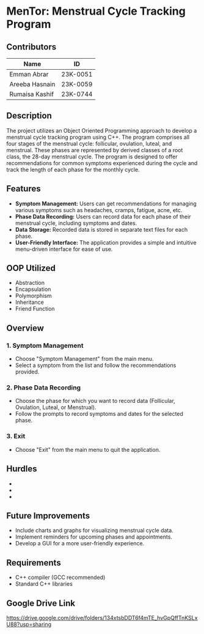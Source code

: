 # MenTor: Menstrual Cycle Tracking Program

## Contributors

| Name             | ID           |
| ---------------- | ------------ |
| Emman Abrar      | 23K-0051     |
| Areeba Hasnain   | 23K-0059     |
| Rumaisa Kashif   | 23K-0744     |

## Description
The project utilizes an Object Oriented Programming approach to develop a menstrual cycle tracking program using C++. The program comprises all four stages of the menstrual cycle: follicular, ovulation, luteal, and menstrual. These phases are represented by derived classes of a root class, the 28-day menstrual cycle. The program is designed to offer recommendations for common symptoms experienced during the cycle and track the length of each phase for the monthly cycle.

## Features
- **Symptom Management:** Users can get recommendations for managing various symptoms such as headaches, cramps, fatigue, acne, etc.
- **Phase Data Recording:** Users can record data for each phase of their menstrual cycle, including symptoms and dates.
- **Data Storage:** Recorded data is stored in separate text files for each phase.
- **User-Friendly Interface:** The application provides a simple and intuitive menu-driven interface for ease of use.

## OOP Utilized
- Abstraction
- Encapsulation
- Polymorphism
- Inheritance
- Friend Function

## Overview
### 1. Symptom Management
- Choose "Symptom Management" from the main menu.
- Select a symptom from the list and follow the recommendations provided.

### 2. Phase Data Recording
- Choose the phase for which you want to record data (Follicular, Ovulation, Luteal, or Menstrual).
- Follow the prompts to record symptoms and dates for the selected phase.

### 3. Exit
- Choose "Exit" from the main menu to quit the application.

## Hurdles
-
-
-

## Future Improvements
- Include charts and graphs for visualizing menstrual cycle data.
- Implement reminders for upcoming phases and appointments.
- Develop a GUI for a more user-friendly experience.

## Requirements
- C++ compiler (GCC recommended)
- Standard C++ libraries

## Google Drive Link
https://drive.google.com/drive/folders/134xtsbDDT6f4mTE_hvGpQffTnKSLxU88?usp=sharing

